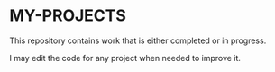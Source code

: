 # MY-PROJECTS
 

 This repository contains work that is either completed or in progress.

 I may edit the code for any project when needed to improve it.
